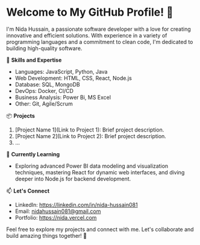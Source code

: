 # Welcome to My GitHub Profile! 👋

I'm Nida Hussain, a passionate software developer with a love for creating innovative and efficient solutions. With experience in a variety of programming languages and a commitment to clean code, I'm dedicated to building high-quality software.

🚀 **Skills and Expertise**
- Languages: JavaScript, Python, Java
- Web Development: HTML, CSS, React, Node.js
- Database: SQL, MongoDB
- DevOps: Docker, CI/CD
- Business Analysis: Power Bi, MS Excel
- Other: Git, Agile/Scrum

📦 **Projects**
1. [Project Name 1](Link to Project 1): Brief project description.
2. [Project Name 2](Link to Project 2): Brief project description.
3. ...

🌱 **Currently Learning**
- Exploring advanced Power BI data modeling and visualization techniques, mastering React for dynamic web interfaces, and diving deeper into Node.js for backend development.

📫 **Let's Connect**
- LinkedIn: https://linkedin.com/in/nida-hussain081
- Email: nidahussain081@gmail.com
- Portfolio: https://nida.vercel.com

Feel free to explore my projects and connect with me. Let's collaborate and build amazing things together! 🌟
